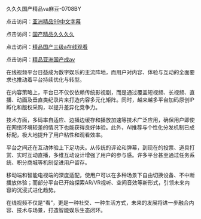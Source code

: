 久久久国产精品ⅴa麻豆-0708BY

点击访问：<a href="https://heiliaozj3tjd.pages.dev">亚洲精品99中文字幕</a>

点击访问：<a href="https://heiliaoow5kzm.pages.dev">国产精品久久久久</a>

点击访问：<a href="https://heiliaowt0d7p.pages.dev">精品国产三级a在线观看</a>

点击访问：<a href="https://heiliaoga6s9v.pages.dev">精品亚洲国产成av</a>

在线视频平台日益成为数字娱乐的主流阵地，而用户对内容、体验与互动的全面要求也推动着平台持续优化与转型。

在内容策略上，平台已不仅仅依赖传统影视剧，而是通过覆盖短视频、长视频、直播、动画及垂直类纪录片来打造内容多元化矩阵。同时，越来越多平台加码原创IP孵化和版权采购，以提升差异化竞争力。

技术方面，多码率自适应、边播边缓存和播放加速等技术广泛应用，确保用户即使在网络环境较差的情况下也能获得良好体验。此外，AI推荐与个性化分发机制已成标配，极大地提升了用户粘性和观看效率。

平台之间还在互动体验上下足功夫。从传统的评论和弹幕，到现在的投票、道具打赏、实时互动直播，多维互动设计增强了用户的参与感。许多平台甚至通过任务系统、积分商城等机制促进用户留存。

移动端和智能电视端的深度适配，使用户可以在多种场景下自由切换设备、不中断播放体验；而部分平台已开始探索AR/VR视听、空间音效等新形式，引领未来内容的沉浸式进化趋势。

在线视频不仅是“看”，更是一种社交、一种生活方式，未来的发展将进一步融合内容、技术与场景，打造智能娱乐生态闭环。

<span style="display:none;">[Canonical link]( https://github.com/yue2501314/805212 ）</span>
